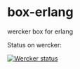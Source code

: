 box-erlang
==========

wercker box for erlang


Status on wercker:

[![Wercker status](https://app.wercker.com/status/376437f53fd2adbeccf72feef48f1297/m)](https://app.wercker.com/project/bykey/376437f53fd2adbeccf72feef48f1297)
